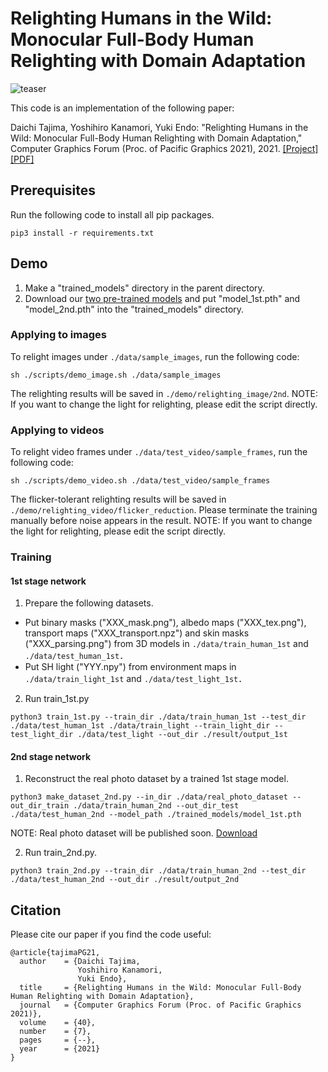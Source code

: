 # Relighting Humans in the Wild: Monocular Full-Body Human Relighting with Domain Adaptation

![teaser](https://github.com/majita06/Relighting_in_the_Wild/blob/main/docs/teaser_pg.jpg)

This code is an implementation of the following paper:

Daichi Tajima, Yoshihiro Kanamori, Yuki Endo: "Relighting Humans in the Wild: Monocular Full-Body Human Relighting with Domain Adaptation," Computer Graphics Forum (Proc. of Pacific Graphics 2021), 2021. [[Project]](http://cgg.cs.tsukuba.ac.jp/~tajima/pub/relighting_in_the_wild/)[[PDF]](http://cgg.cs.tsukuba.ac.jp/~tajima/pub/relighting_in_the_wild/pdf/tajima_PG21.pdf)

## Prerequisites
Run the following code to install all pip packages.
```
pip3 install -r requirements.txt
```

## Demo
1. Make a "trained_models" directory in the parent directory.
2. Download our [two pre-trained models](https://drive.google.com/drive/folders/1q4dxQxM4hZ19Eo2e4YF-F197mjScfeT8?usp=sharing) and put "model_1st.pth" and "model_2nd.pth" into the "trained_models" directory.

### Applying to images
To relight images under `./data/sample_images`, run the following code:
```
sh ./scripts/demo_image.sh ./data/sample_images
```
The relighting results will be saved in `./demo/relighting_image/2nd`.
NOTE: If you want to change the light for relighting, please edit the script directly.

### Applying to videos
To relight video frames under `./data/test_video/sample_frames`, run the following code:
```
sh ./scripts/demo_video.sh ./data/test_video/sample_frames
```
The flicker-tolerant relighting results will be saved in `./demo/relighting_video/flicker_reduction`.
Please terminate the training manually before noise appears in the result.
NOTE: If you want to change the light for relighting, please edit the script directly.

### Training
#### 1st stage network
1. Prepare the following datasets.
  - Put binary masks ("XXX_mask.png"), albedo maps ("XXX_tex.png"), transport maps ("XXX_transport.npz") and skin masks ("XXX_parsing.png") from 3D models in `./data/train_human_1st` and `./data/test_human_1st`．
  - Put SH light ("YYY.npy") from environment maps in `./data/train_light_1st` and `./data/test_light_1st`．
2. Run train_1st.py
```
python3 train_1st.py --train_dir ./data/train_human_1st --test_dir ./data/test_human_1st ./data/train_light --train_light_dir --test_light_dir ./data/test_light --out_dir ./result/output_1st
```
#### 2nd stage network
1. Reconstruct the real photo dataset by a trained 1st stage model.
```
python3 make_dataset_2nd.py --in_dir ./data/real_photo_dataset --out_dir_train ./data/train_human_2nd --out_dir_test ./data/test_human_2nd --model_path ./trained_models/model_1st.pth
```
NOTE: Real photo dataset will be published soon. [Download](https://drive.google.com/drive/folders/1I-dKf7nxxHYSBNGMFSuqvEQz6pLv-0YN?usp=sharing)

2. Run train_2nd.py.
```
python3 train_2nd.py --train_dir ./data/train_human_2nd --test_dir ./data/test_human_2nd --out_dir ./result/output_2nd
```

## Citation
Please cite our paper if you find the code useful:
```
@article{tajimaPG21,
  author    = {Daichi Tajima,
               Yoshihiro Kanamori,
               Yuki Endo},
  title     = {Relighting Humans in the Wild: Monocular Full-Body Human Relighting with Domain Adaptation},
  journal   = {Computer Graphics Forum (Proc. of Pacific Graphics 2021)},
  volume    = {40},
  number    = {7},
  pages     = {--},
  year      = {2021}
}
```
